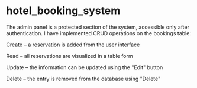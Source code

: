 # hotel_booking_system

The admin panel is a protected section of the system, accessible only after authentication.
I have implemented CRUD operations on the bookings table:

Create – a reservation is added from the user interface

Read – all reservations are visualized in a table form

Update – the information can be updated using the "Edit" button

Delete – the entry is removed from the database using "Delete"
